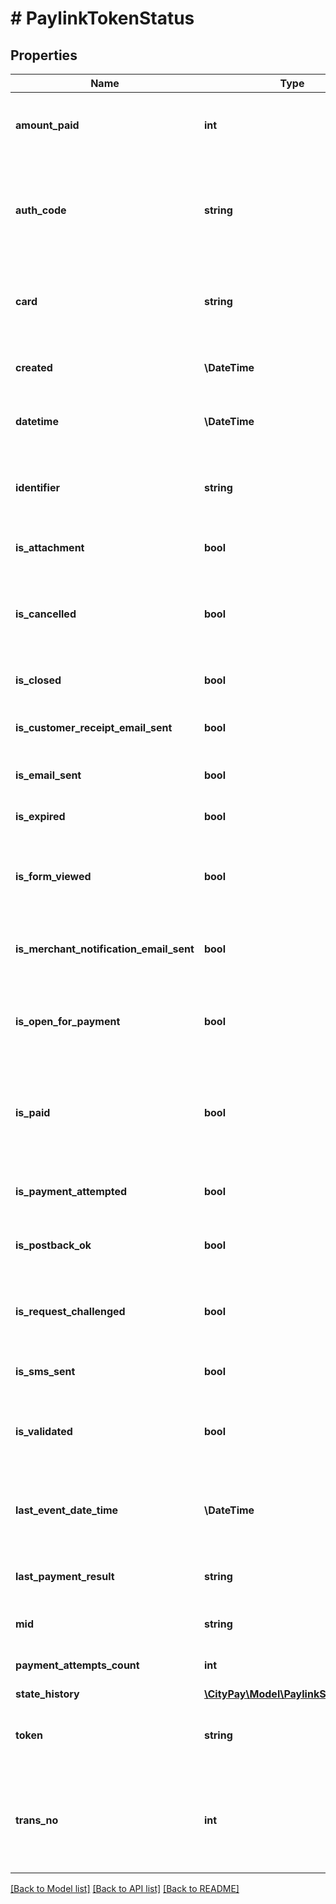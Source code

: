 # # PaylinkTokenStatus

## Properties

Name | Type | Description | Notes
------------ | ------------- | ------------- | -------------
**amount_paid** | **int** | the amount that has been paid against the session. | [optional]
**auth_code** | **string** | an authorisation code if the transaction was processed and isPaid is true. | [optional]
**card** | **string** | a description of the card that was used for payment if paid. | [optional]
**created** | **\DateTime** | the date and time that the session was created. | [optional]
**datetime** | **\DateTime** | the date and time of the current status. | [optional]
**identifier** | **string** | the merchant identifier, to help identifying the token. | [optional]
**is_attachment** | **bool** | true if an attachment exists. | [optional]
**is_cancelled** | **bool** | true if the session was cancelled either by the user or by a system request. | [optional]
**is_closed** | **bool** | true if the token has been closed. | [optional]
**is_customer_receipt_email_sent** | **bool** | true if a customer receipt has been sent. | [optional]
**is_email_sent** | **bool** | true if an email was sent. | [optional]
**is_expired** | **bool** | true if the session has expired. | [optional]
**is_form_viewed** | **bool** | true if the form was ever displayed to the addressee. | [optional]
**is_merchant_notification_email_sent** | **bool** | true if a merchant notification receipt was sent. | [optional]
**is_open_for_payment** | **bool** | true if the session is still open for payment or false if it has been closed. | [optional]
**is_paid** | **bool** | whether the session has been paid and therefore can be considered as complete. | [optional]
**is_payment_attempted** | **bool** | true if payment has been attempted. | [optional]
**is_postback_ok** | **bool** | true if a post back was executed successfully. | [optional]
**is_request_challenged** | **bool** | true if the request has been challenged using 3-D Secure. | [optional]
**is_sms_sent** | **bool** | true if an SMS was sent. | [optional]
**is_validated** | **bool** | whether the token generation was successfully validated. | [optional]
**last_event_date_time** | **\DateTime** | the date and time that the session last had an event actioned against it. | [optional]
**last_payment_result** | **string** | the result of the last payment if one exists. | [optional]
**mid** | **string** | identifies the merchant account. | [optional]
**payment_attempts_count** | **int** | the number of attempts made to pay. | [optional]
**state_history** | [**\CityPay\Model\PaylinkStateEvent[]**](PaylinkStateEvent.md) |  | [optional]
**token** | **string** | the token value which uniquely identifies the session. | [optional]
**trans_no** | **int** | a transaction number if the transacstion was processed and isPaid is true. | [optional]

[[Back to Model list]](../../README.md#models) [[Back to API list]](../../README.md#endpoints) [[Back to README]](../../README.md)
